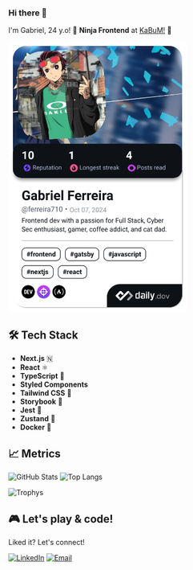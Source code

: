 ### Hi there 👋

  I'm Gabriel, 24 y.o! 🥷 **Ninja Frontend** at [KaBuM!](https://kabum.com.br) 🥋

  <a href="https://app.daily.dev/ferreira710"><img src="./devcard.png" width="356" alt="Gabriel Ferreira's Dev Card"/></a>

## 🛠️ Tech Stack

- **Next.js** 🇳
- **React** ⚛️
- **TypeScript** 🔷
- **Styled Components**
- **Tailwind CSS** 🎨
- **Storybook** 📖
- **Jest** 🧪
- **Zustand** 🐻
- **Docker** 🐳

## 📈 Metrics

<p>
  <img height="170px" src="https://github-readme-stats.vercel.app/api?username=ferreira710&show_icons=true&theme=tokyonight&hide=issues&count_private=true&include_all_commits=true" alt="GitHub Stats" /> 
  <img height="170px" src="https://github-readme-stats.vercel.app/api/top-langs/?username=ferreira710&theme=tokyonight&include_all_commits=true&layout=compact&count_private=true&include_all_commits=true" alt="Top Langs" />
</p>
<p>
  <img height="97.5px" src="https://github-profile-trophy.vercel.app/?username=ferreira710&theme=tokyonight&layout=compact" alt="Trophys">
</p>

## 🎮 Let's play & code!

Liked it? Let's connect!

[![LinkedIn](https://img.shields.io/badge/-LinkedIn-blue?style=flat&logo=Linkedin&logoColor=white)](https://www.linkedin.com/in/yferreirinha)
[![Email](https://img.shields.io/badge/-Email-red?style=flat&logo=Gmail&logoColor=white)](mailto:gabriel@ferreira710.dev)
